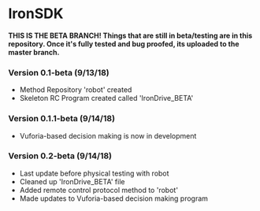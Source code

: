 # IronSDK
**THIS IS THE BETA BRANCH! Things that are still in beta/testing are in this repository. Once it's fully tested and bug proofed, its uploaded to the master branch.**

### Version 0.1-beta (9/13/18)
- Method Repository 'robot' created
- Skeleton RC Program created called 'IronDrive_BETA'

### Version 0.1.1-beta (9/14/18)
- Vuforia-based decision making is now in development

### Version 0.2-beta (9/14/18)
- Last update before physical testing with robot
- Cleaned up 'IronDrive_BETA' file
- Added remote control protocol method to 'robot'
- Made updates to Vuforia-based decision making program
